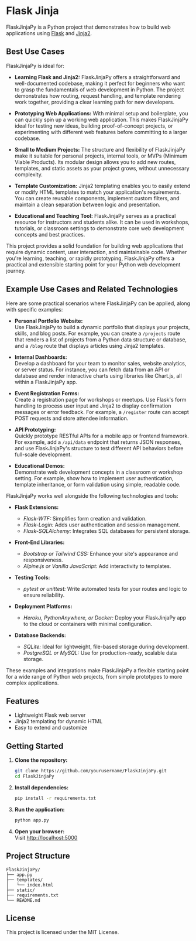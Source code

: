 # Flask Jinja

FlaskJinjaPy is a Python project that demonstrates how to build web applications using [Flask](https://flask.palletsprojects.com/) and [Jinja2](https://jinja.palletsprojects.com/).

## Best Use Cases

FlaskJinjaPy is ideal for:

- **Learning Flask and Jinja2:** FlaskJinjaPy offers a straightforward and well-documented codebase, making it perfect for beginners who want to grasp the fundamentals of web development in Python. The project demonstrates how routing, request handling, and template rendering work together, providing a clear learning path for new developers.

- **Prototyping Web Applications:** With minimal setup and boilerplate, you can quickly spin up a working web application. This makes FlaskJinjaPy ideal for testing new ideas, building proof-of-concept projects, or experimenting with different web features before committing to a larger codebase.

- **Small to Medium Projects:** The structure and flexibility of FlaskJinjaPy make it suitable for personal projects, internal tools, or MVPs (Minimum Viable Products). Its modular design allows you to add new routes, templates, and static assets as your project grows, without unnecessary complexity.

- **Template Customization:** Jinja2 templating enables you to easily extend or modify HTML templates to match your application's requirements. You can create reusable components, implement custom filters, and maintain a clean separation between logic and presentation.

- **Educational and Teaching Tool:** FlaskJinjaPy serves as a practical resource for instructors and students alike. It can be used in workshops, tutorials, or classroom settings to demonstrate core web development concepts and best practices.

This project provides a solid foundation for building web applications that require dynamic content, user interaction, and maintainable code. Whether you're learning, teaching, or rapidly prototyping, FlaskJinjaPy offers a practical and extensible starting point for your Python web development journey.

## Example Use Cases and Related Technologies

Here are some practical scenarios where FlaskJinjaPy can be applied, along with specific examples:

- **Personal Portfolio Website:**  
    Use FlaskJinjaPy to build a dynamic portfolio that displays your projects, skills, and blog posts. For example, you can create a `/projects` route that renders a list of projects from a Python data structure or database, and a `/blog` route that displays articles using Jinja2 templates.

- **Internal Dashboards:**  
    Develop a dashboard for your team to monitor sales, website analytics, or server status. For instance, you can fetch data from an API or database and render interactive charts using libraries like Chart.js, all within a FlaskJinjaPy app.

- **Event Registration Forms:**  
    Create a registration page for workshops or meetups. Use Flask's form handling to process user input and Jinja2 to display confirmation messages or error feedback. For example, a `/register` route can accept POST requests and store attendee information.

- **API Prototyping:**  
    Quickly prototype RESTful APIs for a mobile app or frontend framework. For example, add a `/api/data` endpoint that returns JSON responses, and use FlaskJinjaPy's structure to test different API behaviors before full-scale development.

- **Educational Demos:**  
    Demonstrate web development concepts in a classroom or workshop setting. For example, show how to implement user authentication, template inheritance, or form validation using simple, readable code.

FlaskJinjaPy works well alongside the following technologies and tools:

- **Flask Extensions:**  
    - *Flask-WTF:* Simplifies form creation and validation.  
    - *Flask-Login:* Adds user authentication and session management.  
    - *Flask-SQLAlchemy:* Integrates SQL databases for persistent storage.

- **Front-End Libraries:**  
    - *Bootstrap or Tailwind CSS:* Enhance your site's appearance and responsiveness.  
    - *Alpine.js or Vanilla JavaScript:* Add interactivity to templates.

- **Testing Tools:**  
    - *pytest or unittest:* Write automated tests for your routes and logic to ensure reliability.

- **Deployment Platforms:**  
    - *Heroku, PythonAnywhere, or Docker:* Deploy your FlaskJinjaPy app to the cloud or containers with minimal configuration.

- **Database Backends:**  
    - *SQLite:* Ideal for lightweight, file-based storage during development.  
    - *PostgreSQL or MySQL:* Use for production-ready, scalable data storage.

These examples and integrations make FlaskJinjaPy a flexible starting point for a wide range of Python web projects, from simple prototypes to more complex applications.

## Features

- Lightweight Flask web server
- Jinja2 templating for dynamic HTML
- Easy to extend and customize

## Getting Started

1. **Clone the repository:**
    ```bash
    git clone https://github.com/yourusername/FlaskJinjaPy.git
    cd FlaskJinjaPy
    ```

2. **Install dependencies:**
    ```bash
    pip install -r requirements.txt
    ```

3. **Run the application:**
    ```bash
    python app.py
    ```

4. **Open your browser:**  
    Visit [http://localhost:5000](http://localhost:5000)

## Project Structure

```
FlaskJinjaPy/
├── app.py
├── templates/
│   └── index.html
├── static/
├── requirements.txt
└── README.md
```

## License

This project is licensed under the MIT License.
